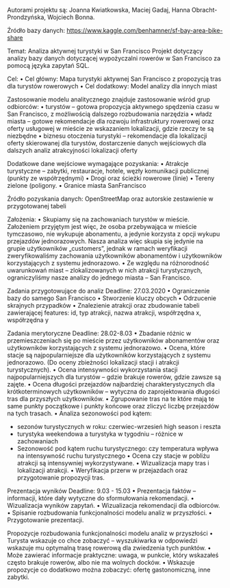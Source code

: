 Autorami projektu są:
Joanna Kwiatkowska,
Maciej Gadaj,
Hanna Obracht-Prondzyńska,
Wojciech Bonna.

Źródło bazy danych: https://www.kaggle.com/benhamner/sf-bay-area-bike-share

Temat: 
Analiza aktywnej turystyki w San Francisco
Projekt dotyczący analizy bazy danych dotyczącej wypożyczalni rowerów w San Francisco za pomocą języka zapytań SQL.

Cel:
•	Cel główny: Mapa turystyki aktywnej San Francisco z propozycją tras dla turystów rowerowych
•	Cel dodatkowy: Model analizy dla innych miast 

Zastosowanie modelu analitycznego znajduje zastosowanie wśród grup odbiorców:
•	 turystów – gotowa propozycja aktywnego spędzenia czasu w San Francisco, z możliwością dalszego rozbudowania narzędzia
•	władz miasta – gotowe rekomendacje dla rozwoju infrastruktury rowerowej oraz oferty usługowej w mieście ze wskazaniem lokalizacji, gdzie rzeczy te są niezbędne
•	biznesu otoczenia turystyki – rekomendacje dla lokalizacji oferty skierowanej dla turystów, dostarczenie danych wejściowych dla dalszych analiz atrakcyjności lokalizacji oferty

Dodatkowe dane wejściowe wymagające pozyskania:
•	Atrakcje turystyczne – zabytki, restauracje, hotele, węzły komunikacji publicznej (punkty ze współrzędnymi)
•	Drogi oraz ścieżki rowerowe (linie)
•	Tereny zielone (poligony.
•	Granice miasta SanFrancisco

Źródło pozyskania danych:
OpenStreetMap oraz autorskie zestawienie w przygotowanej tabeli

Założenia:
•	Skupiamy się na zachowaniach turystów w mieście. Założeniem przyjętym jest więc, że osoba przebywająca w mieście tymczasowo, nie wykupuje abonamentu, a jedynie korzysta z opcji wykupu przejazdów jednorazowych. Nasza analiza więc skupia się jedynie na grupie użytkowników „customers”, jednak w ramach weryfikacji zweryfikowaliśmy zachowania użytkowników abonamentów i użytkowników korzystających z systemu jednorazowo. 
•	Ze względu na różnorodność uwarunkowań miast – zlokalizowanych w nich atrakcji turystycznych, ograniczyliśmy nasze analizy do jednego miasta – San Francisco. 

Zadania przygotowujące do analiz 
Deadline: 27.03.2020
•	Ograniczenie bazy do samego San Francisco
•	Stworzenie kluczy obcych
•	Odrzucenie skrajnych przypadków 
•	Znalezienie atrakcji oraz zbudowanie tabeli zawierającej features: id, typ atrakcji, nazwa atrakcji, współrzędna x, współrzędna y

Zadania merytoryczne
Deadline: 28.02-8.03
•	Zbadanie różnic w przemieszczeniach się po mieście przez użytkowników abonamentów oraz użytkowników korzystających z systemu jednorazowo. 
•	Ocena, które stacje są najpopularniejsze dla użytkowników korzystających z systemu jednorazowo. (Do oceny zbieżności lokalizacji stacji i atrakcji turystycznych).
•	Ocena intensywności wykorzystania stacji najpopularniejszych dla turystów – gdzie brakuje rowerów, gdzie zawsze są zajęte.
•	Ocena długości przejazdów najbardziej charakterystycznych dla krótkoterminowych użytkowników – wytyczna do zaprojektowania długości tras dla przyszłych użytkowników.
•	Zgrupowanie tras na te które mają te same punkty początkowe i punkty końcowe oraz zliczyć liczbę przejazdów na tych trasach.
•	Analiza sezonowości pod kątem: 
-	sezonów turystycznych w roku: czerwiec-wrzesień high season i reszta
-	turystyka weekendowa a turystyka w tygodniu – różnice w zachowaniach
-	Sezonowość pod kątem ruchu turystycznego: czy temperatura wpływa na intensywność ruchu turystycznego
•	Ocena czy stacje w pobliżu atrakcji są intensywniej wykorzystywane.
•	Wizualizacja mapy tras i lokalizacji atrakcji.
•	Weryfikacja przerw w przejazdach oraz przygotowanie propozycji tras.

Prezentacja wyników
Deadline: 9.03 - 15.03
•	Prezentacja faktów – informacji, które dały wytyczne do sformułowania rekomendacji.
•	Wizualizacja wyników zapytań.
•	Wizualizacja rekomendacji dla odbiorców.
•	Spisanie rozbudowania funkcjonalności modelu analiz w przyszłości.
•	Przygotowanie prezentacji.

Propozycje rozbudowania funkcjonalności modelu analiz w przyszłości 
•	Turysta wskazuje co chce zobaczyć – wyszukiwarka w odpowiedzi wskazuje mu optymalną trasę rowerową dla zwiedzenia tych punktów.
•	Może zawierać informacje praktyczne: uwaga, w punkcie, który wskazałeś często brakuje rowerów, albo nie ma wolnych docków.
•	Wskazuje propozycje co dodatkowo można zobaczyć: ofertę gastonomiczną, inne zabytki.

